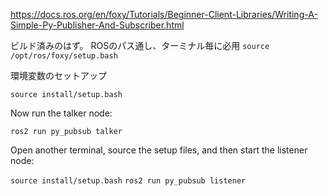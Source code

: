 

https://docs.ros.org/en/foxy/Tutorials/Beginner-Client-Libraries/Writing-A-Simple-Py-Publisher-And-Subscriber.html

ビルド済みのはず。
ROSのパス通し、ターミナル毎に必用
`source /opt/ros/foxy/setup.bash`

環境変数のセットアップ

`source install/setup.bash`

Now run the talker node:

`ros2 run py_pubsub talker`

Open another terminal, source the setup files, and then start the listener node:

`source install/setup.bash`
`ros2 run py_pubsub listener`